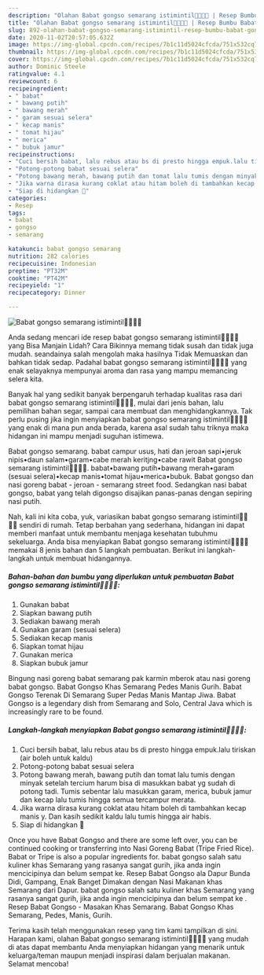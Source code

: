```yaml
---
description: "Olahan Babat gongso semarang istimintil👍🏼👍🏼 | Resep Bumbu Babat gongso semarang istimintil👍🏼👍🏼 Yang Sedap"
title: "Olahan Babat gongso semarang istimintil👍🏼👍🏼 | Resep Bumbu Babat gongso semarang istimintil👍🏼👍🏼 Yang Sedap"
slug: 892-olahan-babat-gongso-semarang-istimintil-resep-bumbu-babat-gongso-semarang-istimintil-yang-sedap
date: 2020-11-02T20:57:05.632Z
image: https://img-global.cpcdn.com/recipes/7b1c11d5024cfcda/751x532cq70/babat-gongso-semarang-istimintil👍🏼👍🏼-foto-resep-utama.jpg
thumbnail: https://img-global.cpcdn.com/recipes/7b1c11d5024cfcda/751x532cq70/babat-gongso-semarang-istimintil👍🏼👍🏼-foto-resep-utama.jpg
cover: https://img-global.cpcdn.com/recipes/7b1c11d5024cfcda/751x532cq70/babat-gongso-semarang-istimintil👍🏼👍🏼-foto-resep-utama.jpg
author: Dominic Steele
ratingvalue: 4.1
reviewcount: 6
recipeingredient:
- " babat"
- " bawang putih"
- " bawang merah"
- " garam sesuai selera"
- " kecap manis"
- " tomat hijau"
- " merica"
- " bubuk jamur"
recipeinstructions:
- "Cuci bersih babat, lalu rebus atau bs di presto hingga empuk.lalu tiriskan (air boleh untuk kaldu)"
- "Potong-potong babat sesuai selera"
- "Potong bawang merah, bawang putih dan tomat lalu tumis dengan minyak setelah tercium harum bisa di masukkan babat yg sudah di potong tadi. Tumis sebentar lalu masukkan garam, merica, bubuk jamur dan kecap lalu tumis hingga semua tercampur merata."
- "Jika warna dirasa kurang coklat atau hitam boleh di tambahkan kecap manis y. Dan kasih sedikit kaldu lalu tumis hingga air habis."
- "Siap di hidangkan 🤗"
categories:
- Resep
tags:
- babat
- gongso
- semarang

katakunci: babat gongso semarang 
nutrition: 282 calories
recipecuisine: Indonesian
preptime: "PT32M"
cooktime: "PT42M"
recipeyield: "1"
recipecategory: Dinner

---
```



![Babat gongso semarang istimintil👍🏼👍🏼](https://img-global.cpcdn.com/recipes/7b1c11d5024cfcda/751x532cq70/babat-gongso-semarang-istimintil👍🏼👍🏼-foto-resep-utama.jpg)

Anda sedang mencari ide resep babat gongso semarang istimintil👍🏼👍🏼 yang Bisa Manjain Lidah? Cara Bikinnya memang tidak susah dan tidak juga mudah. seandainya salah mengolah maka hasilnya Tidak Memuaskan dan bahkan tidak sedap. Padahal babat gongso semarang istimintil👍🏼👍🏼 yang enak selayaknya mempunyai aroma dan rasa yang mampu memancing selera kita.

Banyak hal yang sedikit banyak berpengaruh terhadap kualitas rasa dari babat gongso semarang istimintil👍🏼👍🏼, mulai dari jenis bahan, lalu pemilihan bahan segar, sampai cara membuat dan menghidangkannya. Tak perlu pusing jika ingin menyiapkan babat gongso semarang istimintil👍🏼👍🏼 yang enak di mana pun anda berada, karena asal sudah tahu triknya maka hidangan ini mampu menjadi suguhan istimewa.

Babat gongso semarang. babat campur usus, hati dan jeroan sapi•jeruk nipis•daun salam•garam•cabe merah keritjng•cabe rawit Babat gongso semarang istimintil👍🏼👍🏼. babat•bawang putih•bawang merah•garam (sesuai selera)•kecap manis•tomat hijau•merica•bubuk. Babat gongso dan nasi goreng babat - jeroan - semarang street food. Sedangkan nasi babat gongso, babat yang telah digongso disajikan panas-panas dengan sepiring nasi putih.


Nah, kali ini kita coba, yuk, variasikan babat gongso semarang istimintil👍🏼👍🏼 sendiri di rumah. Tetap berbahan yang sederhana, hidangan ini dapat memberi manfaat untuk membantu menjaga kesehatan tubuhmu sekeluarga. Anda bisa menyiapkan Babat gongso semarang istimintil👍🏼👍🏼 memakai 8 jenis bahan dan 5 langkah pembuatan. Berikut ini langkah-langkah untuk membuat hidangannya.

<!--inarticleads1-->

##### Bahan-bahan dan bumbu yang diperlukan untuk pembuatan Babat gongso semarang istimintil👍🏼👍🏼:

1. Gunakan  babat
1. Siapkan  bawang putih
1. Sediakan  bawang merah
1. Gunakan  garam (sesuai selera)
1. Sediakan  kecap manis
1. Siapkan  tomat hijau
1. Gunakan  merica
1. Siapkan  bubuk jamur


Bingung nasi goreng babat semarang pak karmin mberok atau nasi goreng babat gongso. Babat Gongso Khas Semarang Pedes Manis Gurih. Babat Gongso Terenak Di Semarang Super Pedas Manis Mantap Jiwa. Babat Gongso is a legendary dish from Semarang and Solo, Central Java which is increasingly rare to be found. 

<!--inarticleads2-->

##### Langkah-langkah menyiapkan Babat gongso semarang istimintil👍🏼👍🏼:

1. Cuci bersih babat, lalu rebus atau bs di presto hingga empuk.lalu tiriskan (air boleh untuk kaldu)
1. Potong-potong babat sesuai selera
1. Potong bawang merah, bawang putih dan tomat lalu tumis dengan minyak setelah tercium harum bisa di masukkan babat yg sudah di potong tadi. Tumis sebentar lalu masukkan garam, merica, bubuk jamur dan kecap lalu tumis hingga semua tercampur merata.
1. Jika warna dirasa kurang coklat atau hitam boleh di tambahkan kecap manis y. Dan kasih sedikit kaldu lalu tumis hingga air habis.
1. Siap di hidangkan 🤗


Once you have Babat Gongso and there are some left over, you can be continued cooking or transferring into Nasi Goreng Babat (Tripe Fried Rice). Babat or Tripe is also a popular ingredients for. babat gongso salah satu kuliner khas Semarang yang rasanya sangat gurih, jika anda ingin mencicipinya dan belum sempat ke. Resep Babat Gongso ala Dapur Bunda Didi, Gampang, Enak Banget Dimakan dengan Nasi Makanan khas Semarang dari Dapur. babat gongso salah satu kuliner khas Semarang yang rasanya sangat gurih, jika anda ingin mencicipinya dan belum sempat ke . Resep Babat Gongso - Masakan Khas Semarang. Babat Gongso Khas Semarang, Pedes, Manis, Gurih. 

Terima kasih telah menggunakan resep yang tim kami tampilkan di sini. Harapan kami, olahan Babat gongso semarang istimintil👍🏼👍🏼 yang mudah di atas dapat membantu Anda menyiapkan hidangan yang menarik untuk keluarga/teman maupun menjadi inspirasi dalam berjualan makanan. Selamat mencoba!
